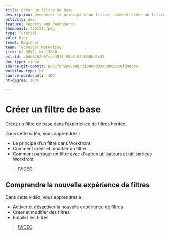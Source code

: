```yaml
---
title: Créer un filtre de base
description: Découvrez le principe d’un filtre, comment créer un filtre et comment partager un filtre avec d’autres utilisateurs et utilisatrices dans Workfront. Apprenez également à utiliser la nouvelle expérience de filtres.
activity: use
feature: Reports and Dashboards
thumbnail: 335151.jpeg
type: Tutorial
role: User
level: Beginner
team: Technical Marketing
jira: kt-8857, kt-13080
exl-id: c64e5362-67ca-492f-95a3-05c660be5c03
doc-type: video
source-git-commit: 6c31f8d2e98ad8cd1880cd03ec0b0e6c0fd9ec09
workflow-type: ht
source-wordcount: '100'
ht-degree: 100%

---
```


# Créer un filtre de base

Créez un filtre de base dans l’expérience de filtres héritée.

Dans cette vidéo, vous apprendrez :

* Le principe d’un filtre dans Workfront
* Comment créer et modifier un filtre
* Comment partager un filtre avec d’autres utilisateurs et utilisatrices Workfront

>[!VIDEO](https://video.tv.adobe.com/v/335151/?quality=12&learn=on)

## Comprendre la nouvelle expérience de filtres

Dans cette vidéo, vous apprendrez à :

* Activer et désactiver la nouvelle expérience de filtres
* Créer et modifier des filtres
* Empiler les filtres

>[!VIDEO](https://video.tv.adobe.com/v/3419558/?quality=12&learn=on)
